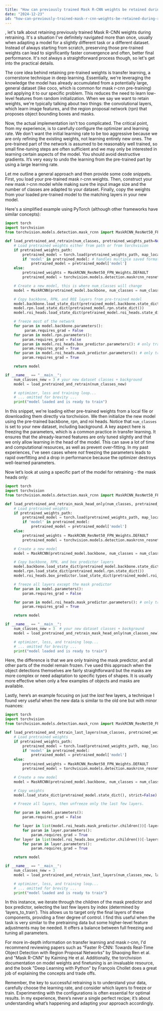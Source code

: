```yaml
---
title: "How can previously trained Mask R-CNN weights be retained during retraining?"
date: "2024-12-23"
id: "how-can-previously-trained-mask-r-cnn-weights-be-retained-during-retraining"
---
```


, let's talk about retaining previously trained Mask R-CNN weights during retraining. It's a situation I've definitely navigated more than once, usually when adapting a model for a slightly different task or a different dataset. Instead of always starting from scratch, preserving those pre-trained weights can lead to significantly faster convergence and often, better final performance. It's not always a straightforward process though, so let's get into the practical details.

The core idea behind retaining pre-trained weights is transfer learning, a cornerstone technique in deep learning. Essentially, we're leveraging the knowledge the model has already accumulated from a potentially large, general dataset (like coco, which is common for mask r-cnn pre-training) and applying it to our specific problem. This reduces the need to learn low-level features from random initialization. When we say we want to retain weights, we're typically talking about two things: the convolutional layers, which learn image features, and the region proposal network (rpn) that proposes object bounding boxes and masks.

Now, the actual implementation isn’t too complicated. The critical point, from my experience, is to carefully configure the optimizer and learning rate. We don't want the initial learning rate to be too aggressive because we are only refining the existing weights, not learning entirely new ones. The pre-trained part of the network is assumed to be reasonably well trained, so small fine-tuning steps are often sufficient and we may only be interested in learning certain aspects of the model. You should avoid destructive gradients. It’s very easy to undo the learning from the pre-trained part by using a large learning rate.

Let me outline a general approach and then provide some code snippets. First, you load your pre-trained mask r-cnn weights. Then, construct your new mask r-cnn model while making sure the input image size and the number of classes are adapted to your dataset. Finally, copy the weights from your loaded pre-trained model to the matching layers in your new model.

Here's a simplified example using PyTorch (although other frameworks have similar concepts):

```python
import torch
import torchvision
from torchvision.models.detection.mask_rcnn import MaskRCNN_ResNet50_FPN_Weights, MaskRCNN

def load_pretrained_and_retrain(num_classes, pretrained_weights_path=None):
    # Load pretrained weights either from path or from torchvision
    if pretrained_weights_path:
        pretrained_model = torch.load(pretrained_weights_path, map_location=torch.device('cpu'))
        if 'model' in pretrained_model: # handles multiple saved formats
            pretrained_model = pretrained_model['model']
    else:
        pretrained_weights = MaskRCNN_ResNet50_FPN_Weights.DEFAULT
        pretrained_model = torchvision.models.detection.maskrcnn_resnet50_fpn(weights=pretrained_weights)

    # Create a new model, this is where num_classes will change
    model = MaskRCNN(pretrained_model.backbone, num_classes = num_classes)

    # Copy backbone, RPN, and ROI layers from pre-trained model
    model.backbone.load_state_dict(pretrained_model.backbone.state_dict())
    model.rpn.load_state_dict(pretrained_model.rpn.state_dict())
    model.roi_heads.load_state_dict(pretrained_model.roi_heads.state_dict())

    # freeze most of the network
    for param in model.backbone.parameters():
         param.requires_grad = False
    for param in model.rpn.parameters():
        param.requires_grad = False
    for param in model.roi_heads.box_predictor.parameters(): # only train the box predictor
        param.requires_grad = True
    for param in model.roi_heads.mask_predictor.parameters(): # only train the mask predictor
        param.requires_grad = True

    return model

if __name__ == "__main__":
    num_classes_new = 3 # your new dataset classes + background
    model = load_pretrained_and_retrain(num_classes_new)

    # optimizer, loss and training loop...
    # ... omitted for brevity ...
    print("model loaded and is ready to train")

```

In this snippet, we're loading either pre-trained weights from a local file or downloading them directly via torchvision. We then initialize the new model using the pre-trained backbone, rpn, and roi heads. Notice that `num_classes` is set to your new dataset, including background. A key aspect here is freezing the parameters, which is a common practice in transfer learning. It ensures that the already-learned features are only tuned slightly and that we only allow learning in the head of the model. This can save a lot of time and computational resources, as well as prevent over-fitting. In my past experiences, I've seen cases where *not* freezing the parameters leads to rapid overfitting and a drop in performance because the optimizer destroys well-learned parameters.

Now let’s look at using a specific part of the model for retraining - the mask heads only:

```python
import torch
import torchvision
from torchvision.models.detection.mask_rcnn import MaskRCNN_ResNet50_FPN_Weights, MaskRCNN

def load_pretrained_and_retrain_mask_head_only(num_classes, pretrained_weights_path=None):
    # Load pretrained weights
    if pretrained_weights_path:
        pretrained_model = torch.load(pretrained_weights_path, map_location=torch.device('cpu'))
        if 'model' in pretrained_model:
            pretrained_model = pretrained_model['model']
    else:
        pretrained_weights = MaskRCNN_ResNet50_FPN_Weights.DEFAULT
        pretrained_model = torchvision.models.detection.maskrcnn_resnet50_fpn(weights=pretrained_weights)

    # Create a new model
    model = MaskRCNN(pretrained_model.backbone, num_classes = num_classes)

    # Copy backbone, RPN, and box predictor layers
    model.backbone.load_state_dict(pretrained_model.backbone.state_dict())
    model.rpn.load_state_dict(pretrained_model.rpn.state_dict())
    model.roi_heads.box_predictor.load_state_dict(pretrained_model.roi_heads.box_predictor.state_dict())

    # freeze all layers except the mask predictor
    for param in model.parameters():
        param.requires_grad = False

    for param in model.roi_heads.mask_predictor.parameters(): # only train the mask predictor
        param.requires_grad = True

    return model

if __name__ == "__main__":
    num_classes_new = 3  # your new dataset classes + background
    model = load_pretrained_and_retrain_mask_head_only(num_classes_new)

    # optimizer, loss, and training loop...
    # ... omitted for brevity ...
    print("model loaded and is ready to train")

```

Here, the difference is that we are only training the mask predictor, and all other parts of the model remain frozen. I've used this approach when the object detections themselves are fairly straightforward but the masks are more complex or need adaptation to specific types of shapes. It is usually more effective when only a few examples of objects and masks are available.

Lastly, here’s an example focusing on just the *last* few layers, a technique I found very useful when the new data is similar to the old one but with minor nuances:

```python
import torch
import torchvision
from torchvision.models.detection.mask_rcnn import MaskRCNN_ResNet50_FPN_Weights, MaskRCNN

def load_pretrained_and_retrain_last_layers(num_classes, pretrained_weights_path=None, layers_to_train = 3):
    # Load pretrained weights
    if pretrained_weights_path:
        pretrained_model = torch.load(pretrained_weights_path, map_location=torch.device('cpu'))
        if 'model' in pretrained_model:
            pretrained_model = pretrained_model['model']
    else:
        pretrained_weights = MaskRCNN_ResNet50_FPN_Weights.DEFAULT
        pretrained_model = torchvision.models.detection.maskrcnn_resnet50_fpn(weights=pretrained_weights)

    # Create a new model
    model = MaskRCNN(pretrained_model.backbone, num_classes = num_classes)

    # Copy weights
    model.load_state_dict(pretrained_model.state_dict(), strict=False)

    # Freeze all layers, then unfreeze only the last few layers.

    for param in model.parameters():
        param.requires_grad = False

    for layer in list(model.roi_heads.mask_predictor.children())[-layers_to_train:]:
        for param in layer.parameters():
            param.requires_grad = True
    for layer in list(model.roi_heads.box_predictor.children())[-layers_to_train:]:
        for param in layer.parameters():
            param.requires_grad = True

    return model

if __name__ == "__main__":
    num_classes_new = 3
    model = load_pretrained_and_retrain_last_layers(num_classes_new, layers_to_train = 3)

    # optimizer, loss, and training loop...
    # ... omitted for brevity ...
    print("model loaded and is ready to train")

```
In this instance, we iterate through the children of the mask predictor and box predictor, selecting the last few layers by index (determined by ‘layers_to_train’). This allows us to target only the final layers of these components, providing a finer degree of control. I find this useful when the task is very similar to the pretraining data but some higher-level feature adjustments may be needed. It offers a balance between full freezing and tuning all parameters.

For more in-depth information on transfer learning and mask r-cnn, I'd recommend reviewing papers such as “Faster R-CNN: Towards Real-Time Object Detection with Region Proposal Networks” by Shaoqing Ren et al. and "Mask R-CNN" by Kaiming He et al. Additionally, the torchvision documentation on model weights and finetuning is an invaluable resource, and the book "Deep Learning with Python" by François Chollet does a great job of explaining the concepts and trade offs.

Remember, the key to successful retraining is to understand your data, carefully choose the learning rate, and consider which layers to freeze or train. Experimenting with the configurations is often essential for optimal results. In my experience, there’s never a single perfect recipe; it’s about understanding what’s happening and adapting your approach accordingly.
